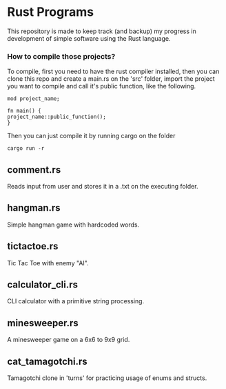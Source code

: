 # Rust Programs

This repository is made to keep track (and backup) my progress in development of simple software using the Rust language.

### How to compile those projects?

To compile, first you need to have the rust compiler installed, then you can clone this repo and create a main.rs on the 'src' folder, import the project you want to compile and call it's public function, like the following.

    mod project_name;

    fn main() {
    project_name::public_function();
    }

Then you can just compile it by running cargo on the folder

    cargo run -r

## comment.rs

Reads input from user and stores it in a .txt on the executing folder.

## hangman.rs

Simple hangman game with hardcoded words.

## tictactoe.rs

Tic Tac Toe with enemy "AI".

## calculator_cli.rs

CLI calculator with a primitive string processing.

## minesweeper.rs

A minesweeper game on a 6x6 to 9x9 grid.

## cat_tamagotchi.rs

Tamagotchi clone in 'turns' for practicing usage of enums and structs.
